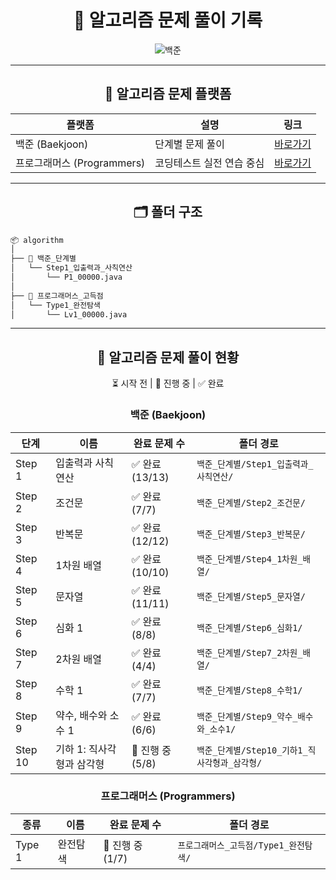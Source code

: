 
<div align="center">
  
# 🧠 알고리즘 문제 풀이 기록
  
![백준](http://mazandi.herokuapp.com/api?handle=2zzimy&theme=warm)
</div>

---



<div align="center">

## 📌 알고리즘 문제 플랫폼

  
| 플랫폼                  | 설명             | 링크                                        |
| -------------------- | -------------- |-------------------------------------------|
| 백준 (Baekjoon)        | 단계별 문제 풀이      | [바로가기](https://www.acmicpc.net/step)      |
| 프로그래머스 (Programmers) | 코딩테스트 실전 연습 중심 | [바로가기](https://school.programmers.co.kr/) |

</div>

---

<div align="center">
  
## 🗂️ 폴더 구조

</div>


```bash
📦 algorithm
│
├── 📁 백준_단계별
│   └── Step1_입출력과_사칙연산
│       └── P1_00000.java
│
├── 📁 프로그래머스_고득점
│   └── Type1_완전탐색
│       └── Lv1_00000.java
```

---

<div align="center">

## 📖 알고리즘 문제 풀이 현황

⏳ 시작 전 | 🔄 진행 중 | ✅ 완료

### 백준 (Baekjoon)


| 단계      | 이름              | 완료 문제 수       | 폴더 경로                          |
|---------|-----------------|---------------|--------------------------------|
| Step 1  | 입출력과 사칙연산       | ✅ 완료 (13/13)  | `백준_단계별/Step1_입출력과_사칙연산/`      |
| Step 2  | 조건문             | ✅ 완료 (7/7)    | `백준_단계별/Step2_조건문/`            |
| Step 3  | 반복문             | ✅ 완료 (12/12)  | `백준_단계별/Step3_반복문/`            |
| Step 4  | 1차원 배열          | ✅ 완료 (10/10)  | `백준_단계별/Step4_1차원_배열/`         |
| Step 5  | 문자열             | ✅ 완료 (11/11)  | `백준_단계별/Step5_문자열/`            |
| Step 6  | 심화 1            | ✅ 완료 (8/8)    | `백준_단계별/Step6_심화1/`            |
| Step 7  | 2차원 배열          | ✅ 완료 (4/4)    | `백준_단계별/Step7_2차원_배열/`         |
| Step 8  | 수학 1            | ✅ 완료 (7/7)    | `백준_단계별/Step8_수학1/`            |
| Step 9  | 약수, 배수와 소수 1    | ✅ 완료 (6/6)    | `백준_단계별/Step9_약수_배수와_소수1/`     |
| Step 10 | 기하 1: 직사각형과 삼각형 | 🔄 진행 중 (5/8) | `백준_단계별/Step10_기하1_직사각형과_삼각형/` |


### 프로그래머스 (Programmers)

| 종류     | 이름   | 완료 문제 수       | 폴더 경로                    |
|--------|------|---------------|--------------------------|
| Type 1 | 완전탐색 | 🔄 진행 중 (1/7) | `프로그래머스_고득점/Type1_완전탐색/` |


</div>